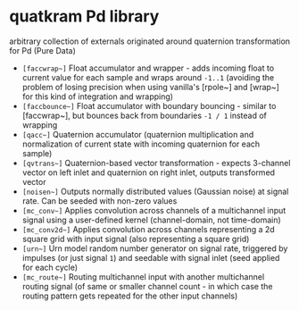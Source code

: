 # quatkram Pd library
arbitrary collection of externals originated around quaternion transformation for Pd (Pure Data)

* `[faccwrap~]` Float accumulator and wrapper - adds incoming float to current value for each sample and wraps around `-1..1` (avoiding the problem of losing precision when using vanilla's [rpole~] and [wrap~] for this kind of integration and wrapping)
* `[faccbounce~]` Float accumulator with boundary bouncing - similar to [faccwrap~], but bounces back from boundaries `-1 / 1` instead of wrapping
* `[qacc~]` Quaternion accumulator (quaternion multiplication and normalization of current state with incoming quaternion for each sample)
* `[qvtrans~]` Quaternion-based vector transformation - expects 3-channel vector on left inlet and quaternion on right inlet, outputs transformed vector
* `[noisen~]` Outputs normally distributed values (Gaussian noise) at signal rate. Can be seeded with non-zero values
* `[mc_conv~]` Applies convolution across channels of a multichannel input signal using a user-defined kernel (channel-domain, not time-domain)
* `[mc_conv2d~]` Applies convolution across channels representing a 2d square grid with input signal (also representing a square grid)
* `[urn~]` Urn model random number generator on signal rate, triggered by impulses (or just signal `1`) and seedable with signal inlet (seed applied for each cycle)
* `[mc_route~]` Routing multichannel input with another multichannel routing signal (of same or smaller channel count - in which case the routing pattern gets repeated for the other input channels)
